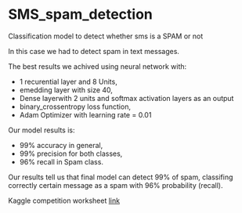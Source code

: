 # SMS_spam_detection
Classification model to detect whether sms is a SPAM or not


In this case we had to detect spam in text messages.  

The best results we achived using neural network with:
- 1 recurential layer and 8 Units,
- emedding layer with size 40,
- Dense layerwith 2 units and softmax activation layers as an output 
- binary_crossentropy loss function,
- Adam Optimizer with learning rate = 0.01


Our model results is:
- 99% accuracy in general, 
- 99% precision for both classes,
- 96% recall in Spam class.

Our results tell us that final model can detect 99% of spam, classifing correctly certain message as a spam with 96% probability (recall).

Kaggle competition worksheet [link](https://www.kaggle.com/tararuj4/sms-spam-detection-accuracy-and-precision-99/edit)
